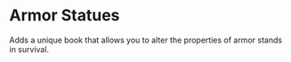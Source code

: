 # Armor Statues

Adds a unique book that allows you to alter the properties of armor stands in survival.
